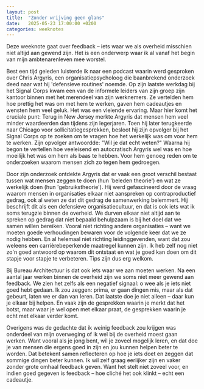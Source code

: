 ```yaml
---
layout: post
title:  "Zonder wrijving geen glans"
date:   2025-05-23 17:00:00 +0200
categories: weeknotes
---
```


Deze weeknote gaat over feedback – iets waar we als overheid misschien niet altijd aan gewend zijn. Het is een onderwerp waar ik al vanaf het begin van mijn ambtenarenleven mee worstel.

Best een tijd geleden luisterde ik naar een podcast waarin werd gesproken over Chris Argyris, een organisatiepsycholoog die baanbrekend onderzoek deed naar wat hij 'defensieve routines' noemde. Op zijn laatste werkdag bij het Signal Corps kwam een van de informele leiders van zijn groep zijn kantoor binnen met het merendeel van zijn werknemers. Ze vertelden hem hoe prettig het was om met hem te werken, gaven hem cadeautjes en wensten hem veel geluk. Het was een vleiende ervaring. Maar hier komt het cruciale punt: Terug in New Jersey merkte Argyris dat mensen hem veel minder waardeerden dan tijdens zijn legerjaren. Toen hij later terugkeerde naar Chicago voor sollicitatiegesprekken, besloot hij zijn opvolger bij het Signal Corps op te zoeken om te vragen hoe het werkelijk was om voor hem te werken. Zijn opvolger antwoordde: "Wil je dat echt weten?" Waarna hij begon te vertellen hoe veeleisend en autocratisch Argyris wel was en hoe moeilijk het was om hem als baas te hebben. Voor hem genoeg reden om te onderzoeken waarom mensen zich zo tegen hem gedroegen.

Door zijn onderzoek ontdekte Argyris dat er vaak een groot verschil bestaat tussen wat mensen zeggen te doen (hun 'beleden theorie') en wat ze werkelijk doen (hun 'gebruikstheorie'). Hij werd gefascineerd door de vraag waarom mensen in organisaties elkaar niet aanspreken op contraproductief gedrag, ook al weten ze dat dit gedrag de samenwerking belemmert.
Hij beschrijft dit als een defensieve organisatiecultuur, en dat is ook iets wat ik soms terugzie binnen de overheid. We durven elkaar niet altijd aan te spreken op gedrag dat niet bepaald behulpzaam is bij het doel dat we samen willen bereiken. Vooral niet richting andere organisaties – want we moeten goede verhoudingen bewaren voor de volgende keer dat we ze nodig hebben. En al helemaal niet richting leidinggevenden, want dat zou weleens een carrièrebeperkende maatregel kunnen zijn. Ik heb zelf nog niet zo'n goed antwoord op waarom dit ontstaat en wat je goed kan doen om dit stapje voor stapje te verbeteren. Tips zijn dus erg welkom.

Bij Bureau Architectuur is dat ook iets waar we aan moeten werken. Na een aantal jaar werken binnen de overheid zijn we soms niet meer gewend aan feedback. We zien het zelfs als een negatief signaal: o wee als je iets niet goed hebt gedaan. Ik zou zeggen: prima, er gaan dingen mis, maar als dat gebeurt, laten we er dan van leren. Dat laatste doe je niet alleen – daar kun je elkaar bij helpen. En vaak zijn de gesprekken waarin je merkt dat het botst, maar waar je wel open met elkaar praat, de gesprekken waarin je echt met elkaar verder komt.

Overigens was de gedachte dat ik weinig feedback zou krijgen was onderdeel van mijn overweging of ik wel bij de overheid moest gaan werken. Want vooral als je jong bent, wil je zoveel mogelijk leren, en dat doe je van mensen die ergens goed in zijn en jou kunnen helpen beter te worden. Dat betekent samen reflecteren op hoe je iets doet en zeggen dat sommige dingen beter kunnen. Ik wil zelf graag eerlijker zijn en vaker zonder grote omhaal feedback geven. Want het stelt niet zoveel voor, en indien goed gegeven is feedback – hoe cliché het ook klinkt – echt een cadeautje.
